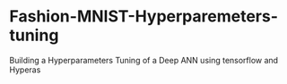 # Fashion-MNIST-Hyperparemeters-tuning
Building a Hyperparameters Tuning of a Deep ANN using tensorflow and Hyperas
